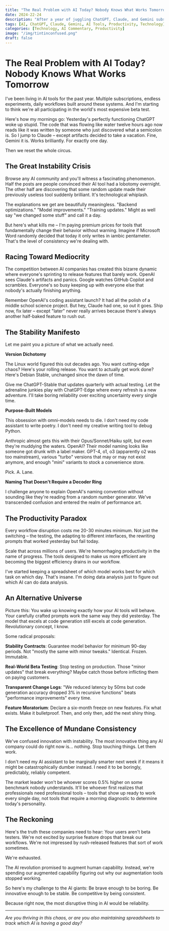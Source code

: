 ```yaml
---
title: "The Real Problem with AI Today? Nobody Knows What Works Tomorrow"
date: 2024-22-24
description: "After a year of juggling ChatGPT, Claude, and Gemini subscriptions, I've realized the AI arms race is creating a productivity nightmare. Here's why stability beats innovation."
tags: [AI, ChatGPT, Claude, Gemini, AI Tools, Productivity, Technology]
categories: [Technology, AI Commentary, Productivity]
image: "/img/tintinconfused.png"
draft: false
---
```


# The Real Problem with AI Today? Nobody Knows What Works Tomorrow

I've been living in AI tools for the past year. Multiple subscriptions, endless experiments, daily workflows built around these systems. And I'm starting to think we're all participating in the world's most expensive beta test.

Here's how my mornings go: Yesterday's perfectly functioning ChatGPT woke up stupid. The code that was flowing like water twelve hours ago now reads like it was written by someone who just discovered what a semicolon is. So I jump to Claude – except artifacts decided to take a vacation. Fine, Gemini it is. Works brilliantly. For exactly one day.

Then we reset the whole circus.

## The Great Instability Crisis

Browse any AI community and you'll witness a fascinating phenomenon. Half the posts are people convinced their AI tool had a lobotomy overnight. The other half are discovering that some random update made their previously useless tool suddenly brilliant. It's technological whiplash.

The explanations we get are beautifully meaningless. "Backend optimizations." "Model improvements." "Training updates." Might as well say "we changed some stuff" and call it a day. 

But here's what kills me – I'm paying premium prices for tools that fundamentally change their behavior without warning. Imagine if Microsoft Word randomly decided that today it only writes in iambic pentameter. That's the level of consistency we're dealing with.

## Racing Toward Mediocrity

The competition between AI companies has created this bizarre dynamic where everyone's sprinting to release features that barely work. OpenAI sees Claude's artifacts and panics. Google watches GitHub Copilot and scrambles. Everyone's so busy keeping up with everyone else that nobody's actually finishing anything.

Remember OpenAI's coding assistant launch? It had all the polish of a middle school science project. But hey, Claude had one, so out it goes. Ship now, fix later – except "later" never really arrives because there's always another half-baked feature to rush out.

## The Stability Manifesto

Let me paint you a picture of what we actually need.

**Version Dichotomy**

The Linux world figured this out decades ago. You want cutting-edge chaos? Here's your rolling release. You want to actually get work done? Here's Debian Stable, unchanged since the dawn of time.

Give me ChatGPT-Stable that updates quarterly with actual testing. Let the adrenaline junkies play with ChatGPT-Edge where every refresh is a new adventure. I'll take boring reliability over exciting uncertainty every single time.

**Purpose-Built Models**

This obsession with omni-models needs to die. I don't need my code assistant to write poetry. I don't need my creative writing tool to debug Python. 

Anthropic almost gets this with their Opus/Sonnet/Haiku split, but even they're muddying the waters. OpenAI? Their model naming looks like someone got drunk with a label maker. GPT-4, o1, o3 (apparently o2 was too mainstream), various "turbo" versions that may or may not exist anymore, and enough "mini" variants to stock a convenience store.

Pick. A. Lane.

**Naming That Doesn't Require a Decoder Ring**

I challenge anyone to explain OpenAI's naming convention without sounding like they're reading from a random number generator. We've transcended confusion and entered the realm of performance art.

## The Productivity Paradox

Every workflow disruption costs me 20-30 minutes minimum. Not just the switching – the testing, the adapting to different interfaces, the rewriting prompts that worked yesterday but fail today. 

Scale that across millions of users. We're hemorrhaging productivity in the name of progress. The tools designed to make us more efficient are becoming the biggest efficiency drains in our workflow.

I've started keeping a spreadsheet of which model works best for which task on which day. That's insane. I'm doing data analysis just to figure out which AI can do data analysis.

## An Alternative Universe

Picture this: You wake up knowing exactly how your AI tools will behave. Your carefully crafted prompts work the same way they did yesterday. The model that excels at code generation still excels at code generation. Revolutionary concept, I know.

Some radical proposals:

**Stability Contracts**: Guarantee model behavior for minimum 90-day periods. Not "mostly the same with minor tweaks." Identical. Frozen. Immutable.

**Real-World Beta Testing**: Stop testing on production. Those "minor updates" that break everything? Maybe catch those before inflicting them on paying customers.

**Transparent Change Logs**: "We reduced latency by 50ms but code generation accuracy dropped 3% in recursive functions" beats "performance improvements" every time.

**Feature Moratorium**: Declare a six-month freeze on new features. Fix what exists. Make it bulletproof. Then, and only then, add the next shiny thing.

## The Excellence of Mundane Consistency

We've confused innovation with instability. The most innovative thing any AI company could do right now is... nothing. Stop touching things. Let them work.

I don't need my AI assistant to be marginally smarter next week if it means it might be catastrophically dumber instead. I need it to be boringly, predictably, reliably competent.

The market leader won't be whoever scores 0.5% higher on some benchmark nobody understands. It'll be whoever first realizes that professionals need professional tools – tools that show up ready to work every single day, not tools that require a morning diagnostic to determine today's personality.

## The Reckoning

Here's the truth these companies need to hear: Your users aren't beta testers. We're not excited by surprise feature drops that break our workflows. We're not impressed by rush-released features that sort of work sometimes.

We're exhausted.

The AI revolution promised to augment human capability. Instead, we're spending our augmented capability figuring out why our augmentation tools stopped working.

So here's my challenge to the AI giants: Be brave enough to be boring. Be innovative enough to be stable. Be competitive by being consistent.

Because right now, the most disruptive thing in AI would be reliability.

---

*Are you thriving in this chaos, or are you also maintaining spreadsheets to track which AI is having a good day?*
